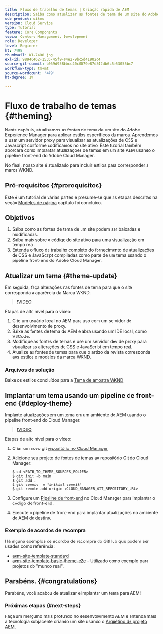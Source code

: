 ```yaml
---
title: Fluxo de trabalho de temas | Criação rápida de AEM
description: Saiba como atualizar as fontes de tema de um site do Adobe Experience Manager para aplicar estilos específicos de marca. Saiba como usar um servidor proxy para exibir uma pré-visualização ao vivo das atualizações de CSS e Javascript. Este tutorial também abordará como implantar atualizações de temas em um site AEM usando o pipeline front-end do Adobe Cloud Manager.
sub-product: sites
version: Cloud Service
type: Tutorial
feature: Core Components
topic: Content Management, Development
role: Developer
level: Beginner
kt: 7498
thumbnail: KT-7498.jpg
exl-id: 98946462-1536-45f9-94e2-9bc5d41902d4
source-git-commit: b069d958bbcc40c0079e87d342db6c5e53055bc7
workflow-type: tm+mt
source-wordcount: '479'
ht-degree: 1%

---
```


# Fluxo de trabalho de temas {#theming}

Neste capítulo, atualizamos as fontes de tema de um site do Adobe Experience Manager para aplicar estilos específicos da marca. Aprendemos a usar um servidor proxy para visualizar as atualizações de CSS e Javascript conforme codificamos no site ativo. Este tutorial também abordará como implantar atualizações de temas em um site AEM usando o pipeline front-end do Adobe Cloud Manager.

No final, nosso site é atualizado para incluir estilos para corresponder à marca WKND.

## Pré-requisitos {#prerequisites}

Este é um tutorial de várias partes e presume-se que as etapas descritas na seção [Modelos de página](./page-templates.md) capítulo foi concluído.

## Objetivos

1. Saiba como as fontes de tema de um site podem ser baixadas e modificadas.
1. Saiba mais sobre o código do site ativo para uma visualização em tempo real.
1. Entenda o fluxo de trabalho completo do fornecimento de atualizações de CSS e JavaScript compiladas como parte de um tema usando o pipeline front-end do Adobe Cloud Manager.

## Atualizar um tema {#theme-update}

Em seguida, faça alterações nas fontes de tema para que o site corresponda à aparência da Marca WKND.

>[!VIDEO](https://video.tv.adobe.com/v/332918/?quality=12&learn=on)

Etapas de alto nível para o vídeo:

1. Crie um usuário local no AEM para uso com um servidor de desenvolvimento de proxy.
1. Baixe as fontes de tema do AEM e abra usando um IDE local, como VSCode.
1. Modifique as fontes de temas e use um servidor dev de proxy para visualizar as alterações de CSS e JavaScript em tempo real.
1. Atualize as fontes de temas para que o artigo da revista corresponda aos estilos e modelos da marca WKND.

### Arquivos de solução

Baixe os estilos concluídos para a [Tema de amostra WKND](assets/theming/WKND-THEME-src-1.1.zip)

## Implantar um tema usando um pipeline de front-end {#deploy-theme}

Implante atualizações em um tema em um ambiente de AEM usando o pipeline front-end do Cloud Manager.

>[!VIDEO](https://video.tv.adobe.com/v/338722/?quality=12&learn=on)

Etapas de alto nível para o vídeo:

1. Criar um novo git [repositório no Cloud Manager](https://experienceleague.adobe.com/docs/experience-manager-cloud-manager/using/managing-code/cloud-manager-repositories.html)
1. Adicione seu projeto de fontes de temas ao repositório Git do Cloud Manager:

   ```shell
   $ cd <PATH_TO_THEME_SOURCES_FOLDER>
   $ git init -b main
   $ git add .
   $ git commit -m "initial commit"
   $ git remote add origin <CLOUD_MANAGER_GIT_REPOSITORY_URL>
   ```

1. Configure um [Pipeline de front-end](https://experienceleague.adobe.com/docs/experience-manager-cloud-service/implementing/using-cloud-manager/cicd-pipelines/introduction-ci-cd-pipelines.html) no Cloud Manager para implantar o código de front-end.
1. Execute o pipeline de front-end para implantar atualizações no ambiente de AEM de destino.

### Exemplo de acordos de recompra

Há alguns exemplos de acordos de recompra do GitHub que podem ser usados como referência:

* [aem-site-template-standard](https://github.com/adobe/aem-site-template-standard)
* [aem-site-template-basic-theme-e2e](https://github.com/adobe/aem-site-template-basic-theme-e2e) - Utilizado como exemplo para projetos do &quot;mundo real&quot;.

## Parabéns.  {#congratulations}

Parabéns, você acabou de atualizar e implantar um tema para AEM!

### Próximas etapas {#next-steps}

Faça um mergulho mais profundo no desenvolvimento AEM e entenda mais a tecnologia subjacente criando um site usando o [Arquétipo de projeto AEM](../project-archetype/overview.md).
